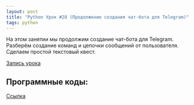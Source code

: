```yaml
---
layout: post
title: "Python Урок #28 (Продолжение создания чат-бота для Telegram)"
tags: python
---
```


На этом занятии мы продолжим создание чат-бота для Telegram.
Разберём создание команд и цепочки сообщений от пользователя. 
Сделаем простой текстовый квест.


[Запись урока](https://us02web.zoom.us/rec/share/Xn2ncFTlBkXvFhUAYdcf1Cr941IuYzwPrbO0hb6KsjZNMwEL16Y7Bi-epq7Bv6qJ.2iUaAu4CV2uIYmhA)

## Программные коды:
[Cсылка](https://replit.com/@JuniorCodeKryla/telebot-2#main.py)
